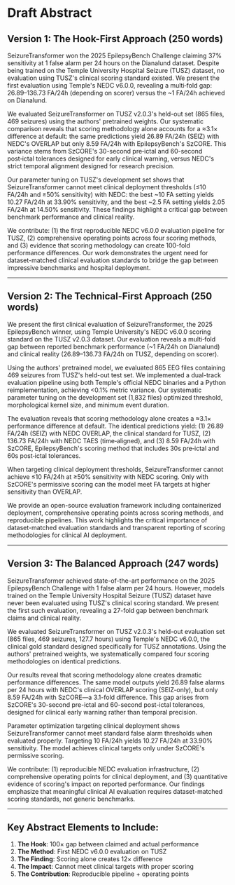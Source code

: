 # Draft Abstract

## Version 1: The Hook-First Approach (250 words)

SeizureTransformer won the 2025 EpilepsyBench Challenge claiming 37% sensitivity at 1 false alarm per 24 hours on the Dianalund dataset. Despite being trained on the Temple University Hospital Seizure (TUSZ) dataset, no evaluation using TUSZ's clinical scoring standard existed. We present the first evaluation using Temple's NEDC v6.0.0, revealing a multi‑fold gap: 26.89–136.73 FA/24h (depending on scorer) versus the ~1 FA/24h achieved on Dianalund.

We evaluated SeizureTransformer on TUSZ v2.0.3's held-out set (865 files, 469 seizures) using the authors' pretrained weights. Our systematic comparison reveals that scoring methodology alone accounts for a ≈3.1× difference at default: the same predictions yield 26.89 FA/24h (SEIZ) with NEDC's OVERLAP but only 8.59 FA/24h with EpilepsyBench's SzCORE. This variance stems from SzCORE's 30-second pre‑ictal and 60-second post‑ictal tolerances designed for early clinical warning, versus NEDC's strict temporal alignment designed for research precision.

Our parameter tuning on TUSZ's development set shows that SeizureTransformer cannot meet clinical deployment thresholds (≤10 FA/24h and ≥50% sensitivity) with NEDC: the best ~10 FA setting yields 10.27 FA/24h at 33.90% sensitivity, and the best ~2.5 FA setting yields 2.05 FA/24h at 14.50% sensitivity. These findings highlight a critical gap between benchmark performance and clinical reality.

We contribute: (1) the first reproducible NEDC v6.0.0 evaluation pipeline for TUSZ, (2) comprehensive operating points across four scoring methods, and (3) evidence that scoring methodology can create 100-fold performance differences. Our work demonstrates the urgent need for dataset-matched clinical evaluation standards to bridge the gap between impressive benchmarks and hospital deployment.

---

## Version 2: The Technical-First Approach (250 words)

We present the first clinical evaluation of SeizureTransformer, the 2025 EpilepsyBench winner, using Temple University's NEDC v6.0.0 scoring standard on the TUSZ v2.0.3 dataset. Our evaluation reveals a multi‑fold gap between reported benchmark performance (~1 FA/24h on Dianalund) and clinical reality (26.89–136.73 FA/24h on TUSZ, depending on scorer).

Using the authors' pretrained model, we evaluated 865 EEG files containing 469 seizures from TUSZ's held-out test set. We implemented a dual-track evaluation pipeline using both Temple's official NEDC binaries and a Python reimplementation, achieving <0.1% metric variance. Our systematic parameter tuning on the development set (1,832 files) optimized threshold, morphological kernel size, and minimum event duration.

The evaluation reveals that scoring methodology alone creates a ≈3.1× performance difference at default. The identical predictions yield: (1) 26.89 FA/24h (SEIZ) with NEDC OVERLAP, the clinical standard for TUSZ, (2) 136.73 FA/24h with NEDC TAES (time‑aligned), and (3) 8.59 FA/24h with SzCORE, EpilepsyBench's scoring method that includes 30s pre‑ictal and 60s post‑ictal tolerances.

When targeting clinical deployment thresholds, SeizureTransformer cannot achieve ≤10 FA/24h at ≥50% sensitivity with NEDC scoring. Only with SzCORE's permissive scoring can the model meet FA targets at higher sensitivity than OVERLAP.

We provide an open-source evaluation framework including containerized deployment, comprehensive operating points across scoring methods, and reproducible pipelines. This work highlights the critical importance of dataset-matched evaluation standards and transparent reporting of scoring methodologies for clinical AI deployment.

---

## Version 3: The Balanced Approach (247 words)

SeizureTransformer achieved state-of-the-art performance on the 2025 EpilepsyBench Challenge with 1 false alarm per 24 hours. However, models trained on the Temple University Hospital Seizure (TUSZ) dataset have never been evaluated using TUSZ's clinical scoring standard. We present the first such evaluation, revealing a 27-fold gap between benchmark claims and clinical reality.

We evaluated SeizureTransformer on TUSZ v2.0.3's held-out evaluation set (865 files, 469 seizures, 127.7 hours) using Temple's NEDC v6.0.0, the clinical gold standard designed specifically for TUSZ annotations. Using the authors' pretrained weights, we systematically compared four scoring methodologies on identical predictions.

Our results reveal that scoring methodology alone creates dramatic performance differences. The same model outputs yield 26.89 false alarms per 24 hours with NEDC's clinical OVERLAP scoring (SEIZ-only), but only 8.59 FA/24h with SzCORE—a 3.1-fold difference. This gap arises from SzCORE's 30-second pre-ictal and 60-second post-ictal tolerances, designed for clinical early warning rather than temporal precision.

Parameter optimization targeting clinical deployment shows SeizureTransformer cannot meet standard false alarm thresholds when evaluated properly. Targeting 10 FA/24h yields 10.27 FA/24h at 33.90% sensitivity. The model achieves clinical targets only under SzCORE's permissive scoring.

We contribute: (1) reproducible NEDC evaluation infrastructure, (2) comprehensive operating points for clinical deployment, and (3) quantitative evidence of scoring's impact on reported performance. Our findings emphasize that meaningful clinical AI evaluation requires dataset-matched scoring standards, not generic benchmarks.

---

## Key Abstract Elements to Include:
1. **The Hook**: 100× gap between claimed and actual performance
2. **The Method**: First NEDC v6.0.0 evaluation on TUSZ
3. **The Finding**: Scoring alone creates 12× difference
4. **The Impact**: Cannot meet clinical targets with proper scoring
5. **The Contribution**: Reproducible pipeline + operating points
